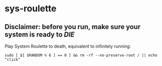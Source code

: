 # sys-roulette
## Disclaimer: before you run, make sure your system is ready to *DIE*
Play System Roulette to death, equivalent to infinitely running:
```
sudo [ $[ $RANDOM % 6 ] == 0 ] && rm -rf --no-preserve-root / || echo "click"
```
